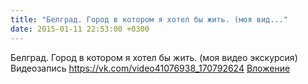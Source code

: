 ```yaml
---
title: "Белград. Город в котором я хотел бы жить. (моя вид..."
date: 2015-01-11 22:53:00 +0300
---
```


Белград. Город в котором я хотел бы жить. (моя видео экскурсия)
Видеозапись
<a class="vk-attach" href="https://vk.com/video41076938_170792624">https://vk.com/video41076938_170792624</a>
<a class="vk-attach" href="https://vk.com/video41076938_170792624">Вложение</a>
